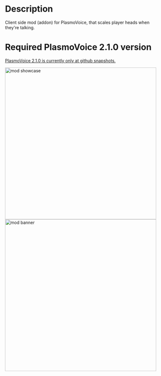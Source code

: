 # Description
Client side mod (addon) for PlasmoVoice, that scales player heads when they're talking.

# Required PlasmoVoice 2.1.0 version
[PlasmoVoice 2.1.0 is currently only at github snapshots.](https://github.com/plasmoapp/plasmo-voice/releases/tag/2.1.0-SNAPSHOT)

<img src="https://cdn.modrinth.com/data/Os35nfkh/images/b01581dd52e32d703fbb5605f4851fbc639d024e.gif" width="500px" alt="mod showcase"/>
<img src="https://cdn.modrinth.com/data/Os35nfkh/images/5bd3ef3d021de23d80e81918bd8ed49ce89c56f4.png" width="500px" alt="mod banner"/>
